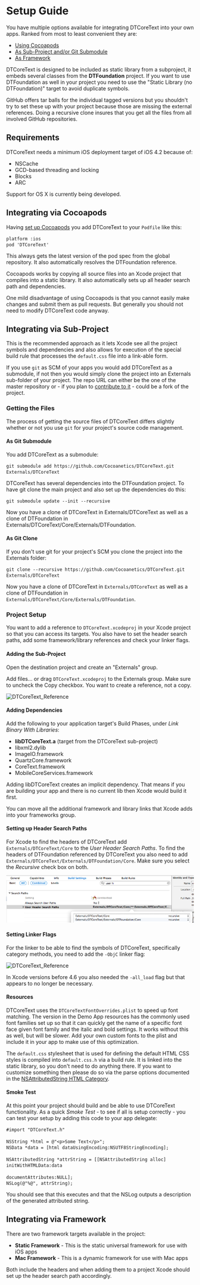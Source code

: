 Setup Guide
===========

You have multiple options available for integrating DTCoreText into your own apps. Ranked from most to least convenient they are:

- [Using Cocoapods](#Cocoapods)
- [As Sub-Project and/or Git Submodule](#Subproject)
- [As Framework](#Framework)

DTCoreText is designed to be included as static library from a subproject, it embeds several classes from the **DTFoundation** project. If you want to use DTFoundation as well in your project you need to use the "Static Library (no DTFoundation)" target to avoid duplicate symbols.

GitHub offers tar balls for the individual tagged versions but you shouldn't try to set these up with your project because those are missing the external references. Doing a recursive clone insures that you get all the files from all involved GitHub repositories.

Requirements
------------

DTCoreText needs a minimum iOS deployment target of iOS 4.2 because of:

- NSCache
- GCD-based threading and locking
- Blocks
- ARC

Support for OS X is currently being developed.

<a id="Cocoapods"></a>
Integrating via Cocoapods
-------------------------

Having [set up Cocoapods](http://www.cocoanetics.com/2013/01/digging-into-cocoapods/) you add DTCoreText to your `Podfile` like this:

    platform :ios
    pod 'DTCoreText'

This always gets the latest version of the pod spec from the global repository. It also automatically resolves the DTFoundation reference.

Cocoapods works by copying all source files into an Xcode project that compiles into a static library. It also automatically sets up all header search path and dependencies.

One mild disadvantage of using Cocoapods is that you cannot easily make changes and submit them as pull requests. But generally you should not need to modify DTCoreText code anyway.

<a id="Subproject"></a>
Integrating via Sub-Project
---------------------------

This is the recommended approach as it lets Xcode see all the project symbols and dependencies and also allows for execution of the special build rule that processes the `default.css` file into a link-able form.

If you use `git` as SCM of your apps you would add DTCoreText as a submodule, if not then you would simply clone the project into an Externals sub-folder of your project. The repo URL can either be the one of the master repository or - if you plan to [contribute to it](http://www.cocoanetics.com/2012/01/github-fork-fix-pull-request/) - could be a fork of the project.

### Getting the Files

The process of getting the source files of DTCoreText differs slightly whether or not you use `git` for your project's source code management.

#### As Git Submodule

You add DTCoreText as a submodule:

    git submodule add https://github.com/Cocoanetics/DTCoreText.git Externals/DTCoreText
   
DTCoreText has several dependencies into the DTFoundation project. To have git clone the main project and also set up the dependencies do this:
	
    git submodule update --init --recursive
   
Now you have a clone of DTCoreText in Externals/DTCoreText as well as a clone of DTFoundation in Externals/DTCoreText/Core/Externals/DTFoundation.

   
#### As Git Clone

If you don't use git for your project's SCM you clone the project into the Externals folder:

    git clone --recursive https://github.com/Cocoanetics/DTCoreText.git Externals/DTCoreText
   
Now you have a clone of DTCoreText in `Externals/DTCoreText` as well as a clone of DTFoundation in `Externals/DTCoreText/Core/Externals/DTFoundation`.

### Project Setup

You want to add a reference to `DTCoreText.xcodeproj` in your Xcode project so that you can access its targets. You also have to set the header search paths, add some framework/library references and check your linker flags.

#### Adding the Sub-Project

Open the destination project and create an "Externals" group.

Add files… or drag `DTCoreText.xcodeproj` to the Externals group. Make sure to uncheck the Copy checkbox. You want to create a reference, not a copy.

![DTCoreText_Reference](DTCoreText_Reference.png)

#### Adding Dependencies

Add the following to your application target's Build Phases, under *Link Binary With Libraries*:

- **libDTCoreText.a** (target from the DTCoreText sub-project)
- libxml2.dylib
- ImageIO.framework
- QuartzCore.framework
- CoreText.framework
- MobileCoreServices.framework

Adding libDTCoreText creates an implicit dependency. That means if you are building your app and there is no current lib then Xcode would build it first.

You can move all the additional framework and library links that Xcode adds into your frameworks group.

#### Setting up Header Search Paths

For Xcode to find the headers of DTCoreText add `Externals/DTCoreText/Core` to the *User Header Search Paths*. To find the headers of DTFoundation referenced by DTCoreText you also need to add `Externals/DTCoreText/Externals/DTFoundation/Core`. Make sure you select the *Recursive* check box on both.

![DTCoreText_Reference](DTCoreText_Search_Paths.png)

#### Setting Linker Flags

For the linker to be able to find the symbols of DTCoreText, specifically category methods, you need to add the `-ObjC` linker flag:

![DTCoreText_Reference](DTCoreText_Linker_Flags.png)

In Xcode versions before 4.6 you also needed the `-all_load` flag but that appears to no longer be necessary.

#### Resources

DTCoreText uses the `DTCoreTextFontOverrides.plist` to speed up font matching. The version in the Demo App resources has the commonly used font families set up so that it can quickly get the name of a specific font face given font family and the italic and bold settings. It works without this as well, but will be slower. Add your own custom fonts to the plist and include it in your app to make use of this optimization.

The `default.css` stylesheet that is used for defining the default HTML CSS styles is compiled into `default.css.h` via a build rule. It is linked into the static library, so you don't need to do anything there. If you want to customize something then please do so via the parse options documented in the [NSAttributedString HTML Category](../../Categories/NSAttributedString+HTML.html).

#### Smoke Test

At this point your project should build and be able to use DTCoreText functionality. As a quick *Smoke Test* - to see if all is setup correctly - you can test your setup by adding this code to your app delegate:


    #import "DTCoreText.h"

    NSString *html = @"<p>Some Text</p>";
    NSData *data = [html dataUsingEncoding:NSUTF8StringEncoding];
    
    NSAttributedString *attrString = [[NSAttributedString alloc] initWithHTMLData:data
                                                               documentAttributes:NULL];
    NSLog(@"%@", attrString);

You should see that this executes and that the NSLog outputs a description of the generated attributed string.

<a id="Framework"></a>
Integrating via Framework
-------------------------

There are two framework targets available in the project:

- **Static Framework** - This is the static universal framework for use with iOS apps
- **Mac Framework** - This is a dynamic framework for use with Mac apps

Both include the headers and when adding them to a project Xcode should set up the header search path accordingly.
